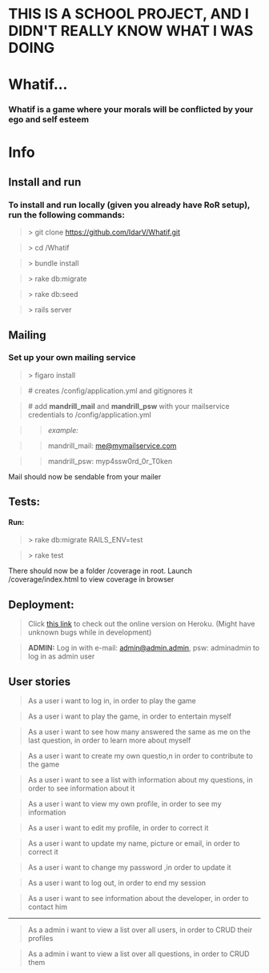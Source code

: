 # THIS IS A SCHOOL PROJECT, AND I DIDN'T REALLY KNOW WHAT I WAS DOING

# Whatif...
### Whatif is a game where your morals will be conflicted by your ego and self esteem

# Info
## Install and run
### To install and run locally (given you already have RoR setup), run the following commands:
> \> git clone https://github.com/IdarV/Whatif.git

> \> cd /Whatif

> \> bundle install

> \> rake db:migrate

> \> rake db:seed

> \> rails server

## Mailing
### Set up your own mailing service
> \> figaro install

> \# creates /config/application.yml and gitignores it

> \# add **mandrill\_mail** and **mandrill\_psw** with your mailservice credentials to /config/application.yml

>> *example:*

>> mandrill_mail: me@mymailservice.com

>> mandrill_psw: myp4ssw0rd_0r_T0ken


 Mail should now be sendable from your mailer

## Tests:
#### Run:
> \> rake db:migrate RAILS_ENV=test

> \> rake test

There should now be a folder /coverage in root. Launch /coverage/index.html to view coverage in browser

## Deployment:
> Click [this link](https://whatifgame.herokuapp.com/"whatifgame.herokuapp.com") to check out the online version on Heroku. (Might have unknown bugs while in development)

> **ADMIN:** Log in with e-mail: admin@admin.admin, psw: adminadmin to log in as admin user

## User stories

> As a user i want to log in, in order to play the game

> As a user i want to play the game, in order to entertain myself

> As a user i want to see how many answered the same as me on the last question, in order to learn more about myself

> As a user i want to create my own questio,n in order to contribute to the game

> As a user i want to see a list with information about my questions, in order to see information about it

> As a user i want to view my own profile, in order to see my information

> As a user i want to edit my profile, in order to correct it

> As a user i want to update my name, picture or email, in order to correct it

> As a user i want to change my password ,in order to update it

> As a user i want to log out, in order to end my session

> As a user i want to see information about the developer, in order to contact him

----------------------------------
> As a admin i want to view a list over all users, in order to CRUD their profiles

> As a admin i want to view a list over all questions, in order to CRUD them
